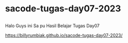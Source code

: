 # sacode-tugas-day07-2023

##
Halo Guys ini Sa pu Hasil Belajar Tugas Day07

https://billyrumbiak.github.io/sacode-tugas-day07-2023/
